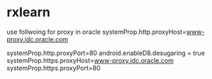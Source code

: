# rxlearn
use follwoing for proxy in oracle
systemProp.http.proxyHost=www-proxy.idc.oracle.com

systemProp.http.proxyPort=80
android.enableD8.desugaring = true
systemProp.https.proxyHost=www-proxy.idc.oracle.com
systemProp.https.proxyPort=80

